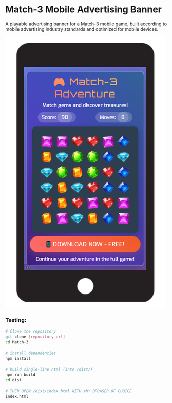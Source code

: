 # Match-3 Mobile Advertising Banner

A playable advertising banner for a Match-3 mobile game, built according to mobile advertising industry standards and optimized for mobile devices.

![screenshot](/screenshot.png)

### Testing:
```bash
# Clone the repository
git clone [repository-url]
cd Match-3

# install dependencies
npm install

# build single-line html (into /dist/)
npm run build
cd dist

# THEN OPEN /dist/index.html WITH ANY BROWSER OF CHOICE
index.html

